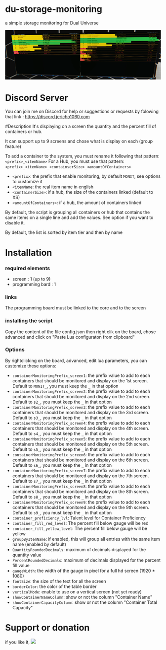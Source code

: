 # du-storage-monitoring
a simple storage monitoring for Dual Universe

![Img001](https://github.com/Jericho1060/du-storage-monitoring/blob/main/du-storage-monitoring.png?raw=true)

# Discord Server

You can join me on Discord for help or suggestions or requests by folowing that link : https://discord.jericho1060.com

#Description
It's displaying on a screen the quantity and the percent fill of containers or hub.

It can support up to 9 screens and chose what is display on each (group feature)

To add a container to the system, you must rename it following that pattern: `<prefix>_<itemName>`
For a Hub, you must use that pattern: `<prefix>_<itemName>_<containserSize>_<amountOfContainers>`

- `<prefix>`: the prefix that enable monitoring, by default `MONIT`, see options to customize it
- `<itemName`: the real item name in english
- `<containerSize>`: if a hub, the size of the containers linked (default to XS)
- `<amountOfContainers>`: if a hub, the amount of containers linked

By default, the script is grouping all containers or hub that contains the same items on a single line and add the values. See option if you want to disable it.

By default, the list is sorted by item tier and then by name

# Installation

### required elements
 
 - screen : 1 (up to 9)
 - programming bard : 1
 
### links

The programming board must be linked to the core and to the screen

### installing the script

Copy the content of the file config.json then right clik on the board, chose advanced and click on "Paste Lua configuraton from clipboard"

### Options

By rightclicking on the board, advanced, edit lua parameters, you can customize these options:

- `containerMonitoringPrefix_screen1`: the prefix value to add to each containers that should be monitored and display on the 1st screen. Default to `MONIT_`, you must keep the `_` in that option
- `containerMonitoringPrefix_screen2`: the prefix value to add to each containers that should be monitored and display on the 2nd screen. Default to `s2_`, you must keep the `_` in that option
- `containerMonitoringPrefix_screen3`: the prefix value to add to each containers that should be monitored and display on the 3rd screen. Default to `s3_`, you must keep the `_` in that option
- `containerMonitoringPrefix_screen4`: the prefix value to add to each containers that should be monitored and display on the 4th screen. Default to `s4_`, you must keep the `_` in that option
- `containerMonitoringPrefix_screen5`: the prefix value to add to each containers that should be monitored and display on the 5th screen. Default to `s5_`, you must keep the `_` in that option
- `containerMonitoringPrefix_screen6`: the prefix value to add to each containers that should be monitored and display on the 6th screen. Default to `s6_`, you must keep the `_` in that option
- `containerMonitoringPrefix_screen7`: the prefix value to add to each containers that should be monitored and display on the 7th screen. Default to `s7_`, you must keep the `_` in that option
- `containerMonitoringPrefix_screen8`: the prefix value to add to each containers that should be monitored and display on the 8th screen. Default to `s8_`, you must keep the `_` in that option
- `containerMonitoringPrefix_screen9`: the prefix value to add to each containers that should be monitored and display on the 9th screen. Default to `s9_`, you must keep the `_` in that option
- `container_proficiency_lvl`: Talent level for Container Proficiency
- `container_fill_red_level`: The percent fill below gauge will be red
- `container_fill_yellow_level`: The percent fill below gauge will be yellow
- `groupByItemName`: if enabled, this will group all entries with the same item name (enabled by default)
- `QuantityRoundedDecimals`: maximum of decimals displayed for the quantity value
- `PercentRoundedDecimals`: maximum of decimals displayed for the percent fill value
- `gaugeWidth`: the width of the gauge in pixel for a full hd screen (1920 * 1080)
- `fontSize`: the size of the text for all the screen
- `borderColor`: the color of the table border
- `verticalMode`: enable to use on a vertical screen (not yet ready)
- `showContainerNameColumn`: show or not the column "Container Name"
- `showContainerCapacityColumn`: show or not the column "Container Total Capacity"

# Support or donation

if you like it, [<img src="https://github.com/Jericho1060/DU-Industry-HUD/blob/main/ressources/images/ko-fi.png?raw=true" width="150">](https://ko-fi.com/jericho1060)